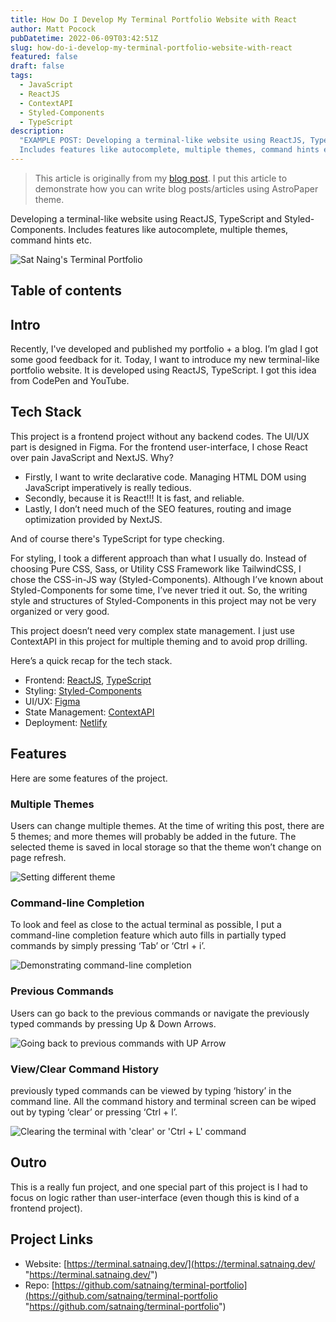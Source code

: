 ```yaml
---
title: How Do I Develop My Terminal Portfolio Website with React
author: Matt Pocock
pubDatetime: 2022-06-09T03:42:51Z
slug: how-do-i-develop-my-terminal-portfolio-website-with-react
featured: false
draft: false
tags:
  - JavaScript
  - ReactJS
  - ContextAPI
  - Styled-Components
  - TypeScript
description:
  "EXAMPLE POST: Developing a terminal-like website using ReactJS, TypeScript and Styled-Components.
  Includes features like autocomplete, multiple themes, command hints etc."
---
```


> This article is originally from my [blog post](https://satnaing.dev/blog/posts/how-do-i-develop-my-terminal-portfolio-website-with-react). I put this article to demonstrate how you can write blog posts/articles using AstroPaper theme.

Developing a terminal-like website using ReactJS, TypeScript and Styled-Components. Includes features like autocomplete, multiple themes, command hints etc.

![Sat Naing's Terminal Portfolio](https://satnaing.dev/_ipx/w_2048,q_75/https%3A%2F%2Fres.cloudinary.com%2Fnoezectz%2Fimage%2Fupload%2Fv1654754125%2FSatNaing%2Fterminal-screenshot_gu3kkc.png?url=https%3A%2F%2Fres.cloudinary.com%2Fnoezectz%2Fimage%2Fupload%2Fv1654754125%2FSatNaing%2Fterminal-screenshot_gu3kkc.png&w=2048&q=75)

## Table of contents

## Intro

Recently, I've developed and published my portfolio + a blog. I’m glad I got some good feedback for it. Today, I want to introduce my new terminal-like portfolio website. It is developed using ReactJS, TypeScript. I got this idea from CodePen and YouTube.

## Tech Stack

This project is a frontend project without any backend codes. The UI/UX part is designed in Figma. For the frontend user-interface, I chose React over pain JavaScript and NextJS. Why?

- Firstly, I want to write declarative code. Managing HTML DOM using JavaScript imperatively is really tedious.
- Secondly, because it is React!!! It is fast, and reliable.
- Lastly, I don’t need much of the SEO features, routing and image optimization provided by NextJS.

And of course there's TypeScript for type checking.

For styling, I took a different approach than what I usually do. Instead of choosing Pure CSS, Sass, or Utility CSS Framework like TailwindCSS, I chose the CSS-in-JS way (Styled-Components). Although I’ve known about Styled-Components for some time, I’ve never tried it out. So, the writing style and structures of Styled-Components in this project may not be very organized or very good.

This project doesn’t need very complex state management. I just use ContextAPI in this project for multiple theming and to avoid prop drilling.

Here’s a quick recap for the tech stack.

- Frontend: [ReactJS](https://reactjs.org/ "React Website"), [TypeScript](https://www.typescriptlang.org/ "TypeScript Website")
- Styling: [Styled-Components](https://styled-components.com/ "Styled-Components Website")
- UI/UX: [Figma](https://figma.com/ "Figma Website")
- State Management: [ContextAPI](https://reactjs.org/docs/context.html "React ContextAPI")
- Deployment: [Netlify](https://www.netlify.com/ "Netlify Website")

## Features

Here are some features of the project.

### Multiple Themes

Users can change multiple themes. At the time of writing this post, there are 5 themes; and more themes will probably be added in the future. The selected theme is saved in local storage so that the theme won’t change on page refresh.

![Setting different theme](https://i.ibb.co/fSTCnWB/terminal-portfolio-multiple-themes.gif)

### Command-line Completion

To look and feel as close to the actual terminal as possible, I put a command-line completion feature which auto fills in partially typed commands by simply pressing ‘Tab’ or ‘Ctrl + i’.

![Demonstrating command-line completion](https://i.ibb.co/CQTGGLF/terminal-autocomplete.gif)

### Previous Commands

Users can go back to the previous commands or navigate the previously typed commands by pressing Up & Down Arrows.

![Going back to previous commands with UP Arrow](https://i.ibb.co/vD1pSRv/terminal-up-down.gif)

### View/Clear Command History

previously typed commands can be viewed by typing ‘history’ in the command line. All the command history and terminal screen can be wiped out by typing ‘clear’ or pressing ‘Ctrl + l’.

![Clearing the terminal with 'clear' or 'Ctrl + L' command](https://i.ibb.co/SJBy8Rr/terminal-clear.gif)

## Outro

This is a really fun project, and one special part of this project is I had to focus on logic rather than user-interface (even though this is kind of a frontend project).

## Project Links

- Website: [https://terminal.satnaing.dev/](https://terminal.satnaing.dev/ "https://terminal.satnaing.dev/")
- Repo: [https://github.com/satnaing/terminal-portfolio](https://github.com/satnaing/terminal-portfolio "https://github.com/satnaing/terminal-portfolio")
